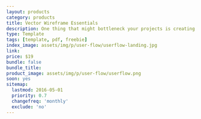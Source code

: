 ```yaml
---
layout: products
category: products
title: Vector Wireframe Essentials
description: One thing that might bottleneck your projects is creating wireframes and user flows with your websites. I've had it happen and plenty others have where you're trying to get a client to visually understand how people are currently or will go through their website. You can outline areas or sections of which content might be best for their site.
type: Template
tags: [template, pdf, freebie]
index_image: assets/img/p/user-flow/userflow-landing.jpg
link:
price: $19
bundle: false
bundle_title:
product_image: assets/img/p/user-flow/userflow.png
soon: yes
sitemap:
  lastmod: 2016-05-01
  priority: 0.7
  changefreq: 'monthly'
  exclude: 'no'
---
```

